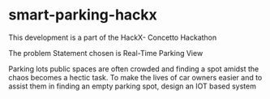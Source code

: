 # smart-parking-hackx

This development is a part of the HackX- Concetto Hackathon

The problem Statement chosen is Real-Time Parking View

Parking lots public spaces are often crowded and finding a spot amidst the
chaos becomes a hectic task. To make the lives of car owners easier and to
assist them in finding an empty parking spot, design an IOT based system

